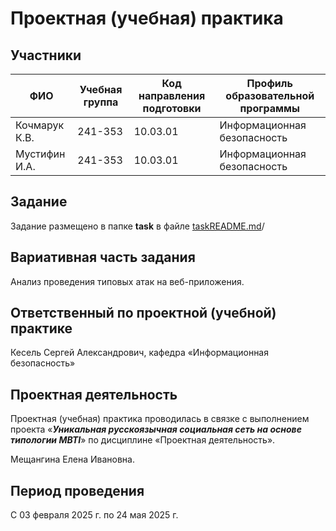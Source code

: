 # Проектная (учебная) практика

## Участники

| ФИО | Учебная группа | Код направления подготовки | Профиль образовательной программы |
|-|-|-|-|
|Кочмарук К.В. |241-353 |10.03.01 |Информационная безопасность|
|Мустифин И.А. |241-353 |10.03.01 |Информационная безопасность|

## Задание

Задание размещено в папке **task** в файле [taskREADME.md](task/README.md)/

## Вариативная часть задания

Анализ проведения типовых атак на веб-приложения.

## Ответственный по проектной (учебной) практике

Кесель Сергей Александрович, кафедра «Информационная безопасность»

## Проектная деятельность

Проектная (учебная) практика проводилась в связке с выполнением проекта «***Уникальная русскоязычная социальная сеть на основе типологии MBTI***» по дисциплине «Проектная деятельность».

Мещангина Елена Ивановна.

## Период проведения

С 03 февраля 2025 г. по 24 мая 2025 г.
